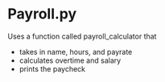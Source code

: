 # Payroll.py

Uses a function called payroll_calculator that
  - takes in name, hours, and payrate
  - calculates overtime and salary
  - prints the paycheck
